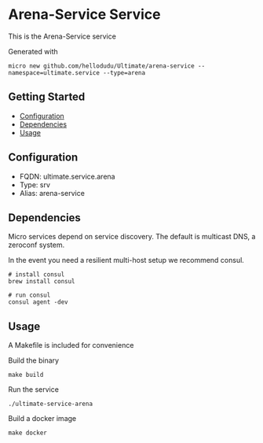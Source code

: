 # Arena-Service Service

This is the Arena-Service service

Generated with

```
micro new github.com/hellodudu/Ultimate/arena-service --namespace=ultimate.service --type=arena
```

## Getting Started

- [Configuration](#configuration)
- [Dependencies](#dependencies)
- [Usage](#usage)

## Configuration

- FQDN: ultimate.service.arena
- Type: srv
- Alias: arena-service

## Dependencies

Micro services depend on service discovery. The default is multicast DNS, a zeroconf system.

In the event you need a resilient multi-host setup we recommend consul.

```
# install consul
brew install consul

# run consul
consul agent -dev
```

## Usage

A Makefile is included for convenience

Build the binary

```
make build
```

Run the service
```
./ultimate-service-arena
```

Build a docker image
```
make docker
```
